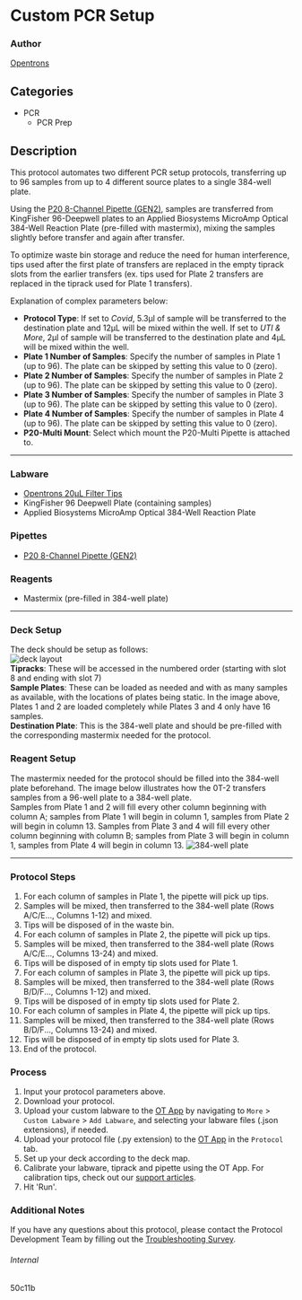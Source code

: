 # Custom PCR Setup

### Author
[Opentrons](https://opentrons.com/)



## Categories
* PCR
	* PCR Prep

## Description
This protocol automates two different PCR setup protocols, transferring up to 96 samples from up to 4 different source plates to a single 384-well plate.

Using the [P20 8-Channel Pipette (GEN2)](https://shop.opentrons.com/collections/ot-2-pipettes/products/8-channel-electronic-pipette), samples are transferred from KingFisher 96-Deepwell plates to an Applied Biosystems MicroAmp Optical 384-Well Reaction Plate (pre-filled with mastermix), mixing the samples slightly before transfer and again after transfer.

To optimize waste bin storage and reduce the need for human interference, tips used after the first plate of transfers are replaced in the empty tiprack slots from the earlier transfers (ex. tips used for Plate 2 transfers are replaced in the tiprack used for Plate 1 transfers).

Explanation of complex parameters below:
* **Protocol Type**: If set to *Covid*, 5.3µl of sample will be transferred to the destination plate and 12µL will be mixed within the well. If set to *UTI & More*, 2µl of sample will be transferred to the destination plate and 4µL will be mixed within the well.
* **Plate 1 Number of Samples**: Specify the number of samples in Plate 1 (up to 96). The plate can be skipped by setting this value to 0 (zero).
* **Plate 2 Number of Samples**: Specify the number of samples in Plate 2 (up to 96). The plate can be skipped by setting this value to 0 (zero).
* **Plate 3 Number of Samples**: Specify the number of samples in Plate 3 (up to 96). The plate can be skipped by setting this value to 0 (zero).
* **Plate 4 Number of Samples**: Specify the number of samples in Plate 4 (up to 96). The plate can be skipped by setting this value to 0 (zero).
* **P20-Multi Mount**: Select which mount the P20-Multi Pipette is attached to.

---

### Labware
* [Opentrons 20µL Filter Tips](https://shop.opentrons.com/collections/opentrons-tips/products/opentrons-20ul-filter-tips)
* KingFisher 96 Deepwell Plate (containing samples)
* Applied Biosystems MicroAmp Optical 384-Well Reaction Plate

### Pipettes
* [P20 8-Channel Pipette (GEN2)](https://shop.opentrons.com/collections/ot-2-pipettes/products/8-channel-electronic-pipette)

### Reagents
* Mastermix (pre-filled in 384-well plate)

---

### Deck Setup
The deck should be setup as follows:</br>
![deck layout](https://opentrons-protocol-library-website.s3.amazonaws.com/custom-README-images/50c11b/50c11b_deck.png)
</br>
**Tipracks**: These will be accessed in the numbered order (starting with slot 8 and ending with slot 7)</br>
**Sample Plates**: These can be loaded as needed and with as many samples as available, with the locations of plates being static. In the image above, Plates 1 and 2 are loaded completely while Plates 3 and 4 only have 16 samples.</br>
**Destination Plate**: This is the 384-well plate and should be pre-filled with the corresponding mastermix needed for the protocol.

### Reagent Setup
The mastermix needed for the protocol should be filled into the 384-well plate beforehand. The image below illustrates how the 0T-2 transfers samples from a 96-well plate to a 384-well plate.</br>
Samples from Plate 1 and 2 will fill every other column beginning with column A; samples from Plate 1 will begin in column 1, samples from Plate 2 will begin in column 13. Samples from Plate 3 and 4 will fill every other column beginning with column B; samples from Plate 3 will begin in column 1, samples from Plate 4 will begin in column 13.
![384-well plate](https://opentrons-protocol-library-website.s3.amazonaws.com/custom-README-images/50c11b/50c11b_384wellplate.png)

---

### Protocol Steps
1. For each column of samples in Plate 1, the pipette will pick up tips.
2. Samples will be mixed, then transferred to the 384-well plate (Rows A/C/E..., Columns 1-12) and mixed.
3. Tips will be disposed of in the waste bin.
4. For each column of samples in Plate 2, the pipette will pick up tips.
5. Samples will be mixed, then transferred to the 384-well plate (Rows A/C/E..., Columns 13-24) and mixed.
6. Tips will be disposed of in empty tip slots used for Plate 1.
7. For each column of samples in Plate 3, the pipette will pick up tips.
8. Samples will be mixed, then transferred to the 384-well plate (Rows B/D/F..., Columns 1-12) and mixed.
9. Tips will be disposed of in empty tip slots used for Plate 2.
10. For each column of samples in Plate 4, the pipette will pick up tips.
11. Samples will be mixed, then transferred to the 384-well plate (Rows B/D/F..., Columns 13-24) and mixed.
12. Tips will be disposed of in empty tip slots used for Plate 3.
13. End of the protocol.

### Process
1. Input your protocol parameters above.
2. Download your protocol.
3. Upload your custom labware to the [OT App](https://opentrons.com/ot-app) by navigating to `More` > `Custom Labware` > `Add Labware`, and selecting your labware files (.json extensions), if needed.
4. Upload your protocol file (.py extension) to the [OT App](https://opentrons.com/ot-app) in the `Protocol` tab.
5. Set up your deck according to the deck map.
6. Calibrate your labware, tiprack and pipette using the OT App. For calibration tips, check out our [support articles](https://support.opentrons.com/en/collections/1559720-guide-for-getting-started-with-the-ot-2).
7. Hit 'Run'.

### Additional Notes
If you have any questions about this protocol, please contact the Protocol Development Team by filling out the [Troubleshooting Survey](https://protocol-troubleshooting.paperform.co/).

###### Internal
50c11b
